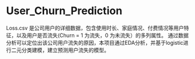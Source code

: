 # User_Churn_Prediction
Loss.csv 是公司用户的详细数据，包含使用时长、家庭情况、付费情况等用户特征，以及用户是否流失(Churn = 1 为流失，0 为未流失）的多列属性。
通过数据分析可以定位出该公司用户流失的原因，本项目通过EDA分析，并基于logistic进行二元分类建模，建立预测用户流失的模型。
